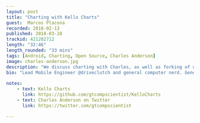 ```yaml
---
layout: post
title: "Charting with Kello Charts"
guest:  Marcos Placona
recorded: 2018-02-13
published: 2018-03-28
trackid: 421202712
length: "32:46"
length_rounded: "33 mins"
tags: [Android, Charting, Open Source, Charles Anderson]
image: charles-anderson.jpg
description: "We discuss charting with Charles, as well as forking of open source projects when they're no longer maintained, dealing with legacy code as well as working with APIs in Kotlin"
bio: "Lead Mobile Engineer @driveclutch and general computer nerd. Generally talking about Android, beer, brewing, rowing, climbing, and good pens."
                  
notes: 
    - text: Kello Charts
      link: https://github.com/gtcompscientist/KelloCharts
    - text: Charles Anderson on Twitter
      link: https://twitter.com/gtcompscientist  

---
```



